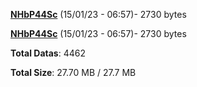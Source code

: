 [**NHbP44Sc**](/data/NHbP44Sc.txt) (15/01/23 - 06:57)- 2730 bytes

[**NHbP44Sc**](/data/NHbP44Sc.txt) (15/01/23 - 06:57)- 2730 bytes

**Total Datas**: 4462

**Total Size**: 27.70 MB / 27.7 MB